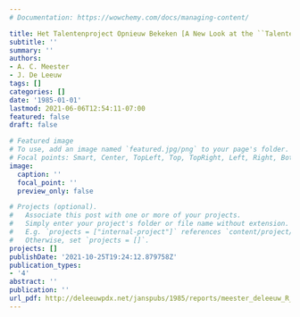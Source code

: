 ```yaml
---
# Documentation: https://wowchemy.com/docs/managing-content/

title: Het Talentenproject Opnieuw Bekeken [A New Look at the ``Talenten Project'']
subtitle: ''
summary: ''
authors:
- A. C. Meester
- J. De Leeuw
tags: []
categories: []
date: '1985-01-01'
lastmod: 2021-06-06T12:54:11-07:00
featured: false
draft: false

# Featured image
# To use, add an image named `featured.jpg/png` to your page's folder.
# Focal points: Smart, Center, TopLeft, Top, TopRight, Left, Right, BottomLeft, Bottom, BottomRight.
image:
  caption: ''
  focal_point: ''
  preview_only: false

# Projects (optional).
#   Associate this post with one or more of your projects.
#   Simply enter your project's folder or file name without extension.
#   E.g. `projects = ["internal-project"]` references `content/project/deep-learning/index.md`.
#   Otherwise, set `projects = []`.
projects: []
publishDate: '2021-10-25T19:24:12.879758Z'
publication_types:
- '4'
abstract: ''
publication: ''
url_pdf: http://deleeuwpdx.net/janspubs/1985/reports/meester_deleeuw_R_85.pdf
---
```

